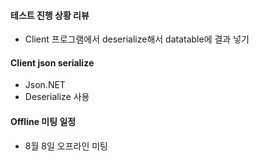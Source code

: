#### 테스트 진행 상황 리뷰

- Client 프로그램에서 deserialize해서 datatable에 결과 넣기

#### Client json serialize

- Json.NET
- Deserialize 사용

#### Offline 미팅 일정

- 8월 8일 오프라인 미팅